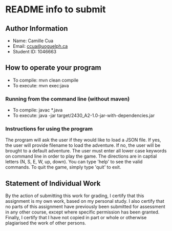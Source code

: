 # README info to submit

## Author Information

* Name: Camille Cua
* Email: ccua@uoguelph.ca
* Student ID: 1046663

## How to operate your program
* To compile: mvn clean compile
* To execute: mvn exec:java

### Running from the command line (without maven)
* To compile: javac *.java
* To execute: java -jar target/2430_A2-1.0-jar-with-dependencies.jar

### Instructions for using the program
The program will ask the user if they would like to load a JSON file. 
If yes, the user will provide filename to load the adventure. 
If no, the user will be brought to a default adventure. 
The user must enter all lower case keywords on command line in order to play the game. The directions
are in captial letters (N, S, E, W, up, down). 
You can type 'help' to see the valid commands. 
To quit the game, simply type 'quit' to exit. 

## Statement of Individual Work

By the action of submitting this work for grading, I certify that this assignment is my own work, based on my personal study.  I also certify that no parts of this assignment have previously been submitted for assessment in any other course, except where specific permission has been granted.  Finally, I certify that I have not copied in part or whole  or otherwise plagiarised the work of other persons.

